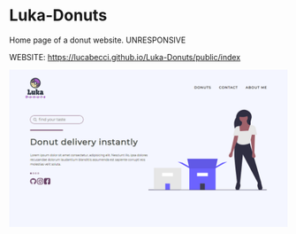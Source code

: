 # Luka-Donuts
 Home page of a donut website.
UNRESPONSIVE

WEBSITE: https://lucabecci.github.io/Luka-Donuts/public/index

![alt text](https://github.com/lucabecci/Luka-Donuts/blob/master/images/git.png)
